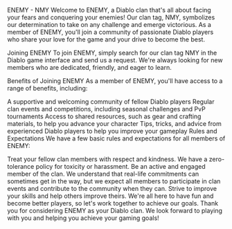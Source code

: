 ENEMY - NMY
Welcome to ENEMY, a Diablo clan that's all about facing your fears and conquering your enemies! Our clan tag, NMY, symbolizes our determination to take on any challenge and emerge victorious. As a member of ENEMY, you'll join a community of passionate Diablo players who share your love for the game and your drive to become the best.

Joining ENEMY
To join ENEMY, simply search for our clan tag NMY in the Diablo game interface and send us a request. We're always looking for new members who are dedicated, friendly, and eager to learn.

Benefits of Joining ENEMY
As a member of ENEMY, you'll have access to a range of benefits, including:

A supportive and welcoming community of fellow Diablo players
Regular clan events and competitions, including seasonal challenges and PvP tournaments
Access to shared resources, such as gear and crafting materials, to help you advance your character
Tips, tricks, and advice from experienced Diablo players to help you improve your gameplay
Rules and Expectations
We have a few basic rules and expectations for all members of ENEMY:

Treat your fellow clan members with respect and kindness. We have a zero-tolerance policy for toxicity or harassment.
Be an active and engaged member of the clan. We understand that real-life commitments can sometimes get in the way, but we expect all members to participate in clan events and contribute to the community when they can.
Strive to improve your skills and help others improve theirs. We're all here to have fun and become better players, so let's work together to achieve our goals.
Thank you for considering ENEMY as your Diablo clan. We look forward to playing with you and helping you achieve your gaming goals!
